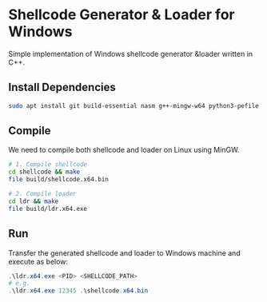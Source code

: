 # Shellcode Generator & Loader for Windows

Simple implementation of Windows shellcode generator &loader written in C++.   

## Install Dependencies

```sh
sudo apt install git build-essential nasm g++-mingw-w64 python3-pefile
```

## Compile

We need to compile both shellcode and loader on Linux using MinGW.

```sh
# 1. Compile shellcode
cd shellcode && make
file build/shellcode.x64.bin

# 2. Compile loader
cd ldr && make
file build/ldr.x64.exe
```

## Run

Transfer the generated shellcode and loader to Windows machine and execute as below:

```powershell
.\ldr.x64.exe <PID> <SHELLCODE_PATH>
# e.g.
.\ldr.x64.exe 12345 .\shellcode.x64.bin
```
